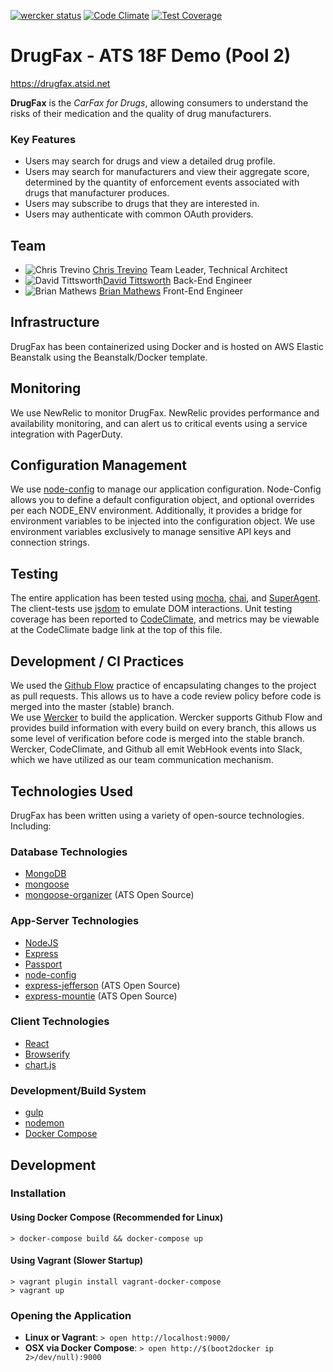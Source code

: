 [![wercker status](https://app.wercker.com/status/e39e9ad81e711bf363bb159deddb9e7a/s/master "wercker status")](https://app.wercker.com/project/bykey/e39e9ad81e711bf363bb159deddb9e7a)
[![Code Climate](https://codeclimate.com/repos/55845aeb6956805917006f76/badges/bae1be1b55e103c9689c/gpa.svg)](https://codeclimate.com/repos/55845aeb6956805917006f76/feed)
[![Test Coverage](https://codeclimate.com/repos/55845aeb6956805917006f76/badges/bae1be1b55e103c9689c/coverage.svg)](https://codeclimate.com/repos/55845aeb6956805917006f76/coverage)

# DrugFax - ATS 18F Demo (Pool 2)

https://drugfax.atsid.net

**DrugFax** is the *CarFax for Drugs*, allowing consumers to understand the risks of their medication and the quality of drug manufacturers. 

### Key Features
* Users may search for drugs and view a detailed drug profile.
* Users may search for manufacturers and view their aggregate score, determined by the quantity of enforcement events associated with drugs that manufacturer produces.
* Users may subscribe to drugs that they are interested in. 
* Users may authenticate with common OAuth providers.

## Team
* ![Chris Trevino](https://avatars0.githubusercontent.com/u/113544?v=3&s=40) [Chris Trevino](http://www.github.com/darthtrevino) Team Leader, Technical Architect 
* ![David Tittsworth](https://avatars0.githubusercontent.com/u/2513737?v=3&s=40)[David Tittsworth](http://www.github.com/stopyoukid) Back-End Engineer
* ![Brian Mathews](https://avatars0.githubusercontent.com/u/848347?v=3&s=40) [Brian Mathews](http://ww.github.com/bmathews) Front-End Engineer

## Infrastructure
DrugFax has been containerized using Docker and is hosted on AWS Elastic Beanstalk using the Beanstalk/Docker template. 

## Monitoring
We use NewRelic to monitor DrugFax. NewRelic provides performance and availability monitoring, and can alert us to critical events using a service integration with PagerDuty.
 
## Configuration Management
We use [node-config](https://www.npmjs.com/package/config) to manage our application configuration. 
Node-Config allows you to define a default configuration object, and optional overrides per each NODE_ENV environment. 
Additionally, it provides a bridge for environment variables to be injected into the configuration object. 
We use environment variables exclusively to manage sensitive API keys and connection strings.

## Testing
The entire application has been tested using [mocha](https://github.com/mochajs/mocha), [chai](http://chaijs.com/), and [SuperAgent](https://visionmedia.github.io/superagent/). 
The client-tests use [jsdom](https://github.com/tmpvar/jsdom) to emulate DOM interactions. 
Unit testing coverage has been reported to [CodeClimate](codeclimate.com), and metrics may be viewable at the CodeClimate badge link at the top of this file.

## Development / CI Practices
We used the [Github Flow](https://guides.github.com/introduction/flow/) practice of encapsulating changes to the project as pull requests. 
This allows us to have a code review policy before code is merged into the master (stable) branch.  
We use [Wercker](wercker.com) to build the application.
Wercker supports Github Flow and provides build information with every build on every branch, this allows us some level of verification before code is merged into the stable branch.
Wercker, CodeClimate, and Github all emit WebHook events into Slack, which we have utilized as our team communication mechanism.

## Technologies Used
DrugFax has been written using a variety of open-source technologies. Including:

### Database Technologies
* [MongoDB](www.mongodb.org)
* [mongoose](http://mongoosejs.com/)
* [mongoose-organizer](https://www.npmjs.com/package/mongoose-organizer) (ATS Open Source)

### App-Server Technologies
* [NodeJS](https://nodejs.org/)
* [Express](expressjs.com/)
* [Passport](passportjs.org)
* [node-config](https://www.npmjs.com/package/config)
* [express-jefferson](https://www.npmjs.com/package/express-jefferson) (ATS Open Source)
* [express-mountie](https://www.npmjs.com/package/express-mountie) (ATS Open Source)

### Client Technologies
* [React](https://facebook.github.io/react/)
* [Browserify](http://browserify.org/)
* [chart.js](http://www.chartjs.org/)

### Development/Build System
* [gulp](http://gulpjs.com/)
* [nodemon](http://nodemon.io/)
* [Docker Compose](https://docs.docker.com/compose/)

## Development
### Installation
#### Using Docker Compose (Recommended for Linux)
    > docker-compose build && docker-compose up
        
#### Using Vagrant (Slower Startup)
    > vagrant plugin install vagrant-docker-compose
    > vagrant up
    
### Opening the Application
* **Linux or Vagrant**: `> open http://localhost:9000/`
* **OSX via Docker Compose**: `> open http://$(boot2docker ip 2>/dev/null):9000`

